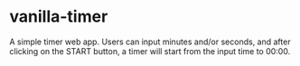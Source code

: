 # vanilla-timer
A simple timer web app. Users can input minutes and/or seconds, and after clicking on the START button, a timer will start from the input time to 00:00.
